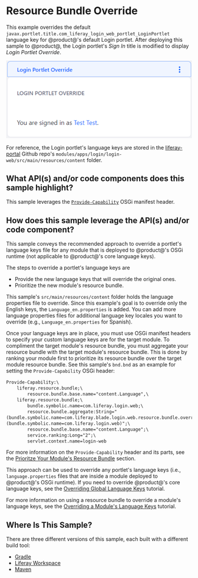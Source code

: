# Resource Bundle Override [](id=resource-bundle-override)

This example overrides the default
`javax.portlet.title.com_liferay_login_web_portlet_LoginPortlet` language key
for @product@'s default Login portlet. After deploying this sample to @product@,
the Login portlet's *Sign In* title is modified to display *Login Portlet
Override*.

![Figure 1: The customized Login portlet displays the new language key.](../../../images/hook-resourcebundle.png)

For reference, the Login portlet's language keys are stored in the
[liferay-portal](https://github.com/liferay/liferay-portal) Github repo's
`modules/apps/login/login-web/src/main/resources/content` folder.

## What API(s) and/or code components does this sample highlight? [](id=what-apis-and-or-code-components-does-this-sample-highlight)

This sample leverages the
[`Provide-Capability`](https://bnd.bndtools.org/chapters/220-contracts.html)
OSGi manifest header.

## How does this sample leverage the API(s) and/or code component? [](id=how-does-this-sample-leverage-the-apis-and-or-code-component)

This sample conveys the recommended approach to override a portlet's
language keys file for any module that is deployed to @product@'s OSGi runtime
(not applicable to @product@'s core language keys).

The steps to override a portlet's language keys are

- Provide the new language keys that will override the original ones.
- Prioritize the new module's resource bundle.

This sample's `src/main/resources/content` folder holds the language properties
file to override. Since this example's goal is to override only the English
keys, the `Language_en.properties` is added. You can add more language
properties files for additional language key locales you want to override (e.g.,
`Language_en.properties` for Spanish).

Once your language keys are in place, you must use OSGi manifest headers to
specify your custom language keys are for the target module. To compliment the
target module's resource bundle, you must aggregate your resource bundle with
the target module's resource bundle. This is done by ranking your module first
to prioritize its resource bundle over the target module resource bundle. See
this sample's `bnd.bnd` as an example for setting the `Provide-Capability` OSGi
header:

    Provide-Capability:\
        liferay.resource.bundle;\
            resource.bundle.base.name="content.Language",\
        liferay.resource.bundle;\
            bundle.symbolic.name=com.liferay.login.web;\
            resource.bundle.aggregate:String="(bundle.symbolic.name=com.liferay.blade.login.web.resource.bundle.override),(bundle.symbolic.name=com.liferay.login.web)";\
            resource.bundle.base.name="content.Language";\
            service.ranking:Long="2";\
            servlet.context.name=login-web

For more information on the `Provide-Capability` header and its parts, see the
[Prioritze Your Module's Resource Bundle](/develop/tutorials/-/knowledge_base/7-1/overriding-a-modules-language-keys#prioritize-your-modules-resource-bundle)
section.

This approach can be used to override any portlet's language keys (i.e.,
`language.properties` files that are inside a module deployed to @product@'s
OSGi runtime). If you need to override @product@'s core language keys, see the
[Overriding Global Language Keys](/develop/tutorials/-/knowledge_base/7-1/overriding-global-language-keys)
tutorial.

For more information on using a resource bundle to override a module's
language keys, see the
[Overriding a Module's Language Keys](/develop/tutorials/-/knowledge_base/7-1/overriding-a-modules-language-keys)
tutorial.

## Where Is This Sample? [](id=where-is-this-sample)

There are three different versions of this sample, each built with a different
build tool:

- [Gradle](https://github.com/liferay/liferay-blade-samples/tree/7.1/gradle/overrides/login-web-resource-bundle-override)
- [Liferay Workspace](https://github.com/liferay/liferay-blade-samples/tree/7.1/liferay-workspace/overrides/login-web-resource-bundle-override)
- [Maven](https://github.com/liferay/liferay-blade-samples/tree/7.1/maven/overrides/login-web-resource-bundle-override)
